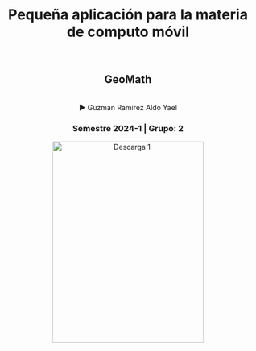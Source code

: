<div align="center">
<h1>Pequeña aplicación para la materia de computo móvil </h1><br>
<h2> GeoMath </h2> <br>
▶️ Guzmán Ramírez Aldo Yael	   	    <br>
<h3> Semestre 2024-1 | Grupo: 2</h3>
</div>
<div align="Center">
    <img src="img/Captura.png" alt="Descarga 1" width="300" height="400"></img>
<div align="justify">